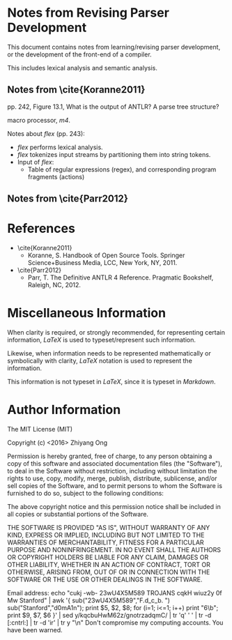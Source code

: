 #	Notes from Revising Parser Development

This document contains notes from learning/revising parser development,
	or the development of the front-end of a compiler.

This includes lexical analysis and semantic analysis.


##	Notes from \cite{Koranne2011}

pp. 242, Figure 13.1, What is the output of ANTLR? A parse tree structure?

macro processor, *m4*.

Notes about *flex* (pp. 243):
+ *flex* performs lexical analysis.
+ *flex* tokenizes input streams by partitioning them into string tokens.
+ Input of *flex*:
	- Table of regular expressions (regex),
		and corresponding program fragments (actions)  




##	Notes from \cite{Parr2012}












#	References

+ \cite{Koranne2011}
	- Koranne, S. Handbook of Open Source Tools. Springer Science+Business Media, LCC, New York, NY, 2011.
+ \cite{Parr2012}
	- Parr, T. The Definitive ANTLR 4 Reference. Pragmatic Bookshelf, Raleigh, NC, 2012.



#	Miscellaneous Information

When clarity is required, or strongly recommended, for representing
	certain information, *LaTeX* is used to typeset/represent such
	information.

Likewise, when information needs to be represented mathematically or
	symbolically with clarity, *LaTeX* notation is used to
	represent the information.

This information is not typeset in *LaTeX*, since it is typeset
	in *Markdown*.
 


#	Author Information


The MIT License (MIT)

Copyright (c) <2016> Zhiyang Ong

Permission is hereby granted, free of charge, to any person obtaining a copy of this software and associated documentation files (the "Software"), to deal in the Software without restriction, including without limitation the rights to use, copy, modify, merge, publish, distribute, sublicense, and/or sell copies of the Software, and to permit persons to whom the Software is furnished to do so, subject to the following conditions:

The above copyright notice and this permission notice shall be included in all copies or substantial portions of the Software.

THE SOFTWARE IS PROVIDED "AS IS", WITHOUT WARRANTY OF ANY KIND, EXPRESS OR IMPLIED, INCLUDING BUT NOT LIMITED TO THE WARRANTIES OF MERCHANTABILITY, FITNESS FOR A PARTICULAR PURPOSE AND NONINFRINGEMENT. IN NO EVENT SHALL THE AUTHORS OR COPYRIGHT HOLDERS BE LIABLE FOR ANY CLAIM, DAMAGES OR OTHER LIABILITY, WHETHER IN AN ACTION OF CONTRACT, TORT OR OTHERWISE, ARISING FROM, OUT OF OR IN CONNECTION WITH THE SOFTWARE OR THE USE OR OTHER DEALINGS IN THE SOFTWARE.

Email address: echo "cukj -wb- 23wU4X5M589 TROJANS cqkH wiuz2y 0f Mw Stanford" | awk '{ sub("23wU4X5M589","F.d_c_b. ") sub("Stanford","d0mA1n"); print $5, $2, $8; for (i=1; i<=1; i++) print "6\b"; print $9, $7, $6 }' | sed y/kqcbuHwM62z/gnotrzadqmC/ | tr 'q' ' ' | tr -d [:cntrl:] | tr -d 'ir' | tr y "\n"		Don't compromise my computing accounts. You have been warned.

